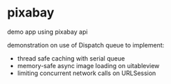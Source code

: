 # pixabay
demo app using pixabay api 

demonstration on use of Dispatch queue to implement:

- thread safe caching with serial queue
- memory-safe async image loading on uitableview
- limiting concurrent network calls on URLSession
